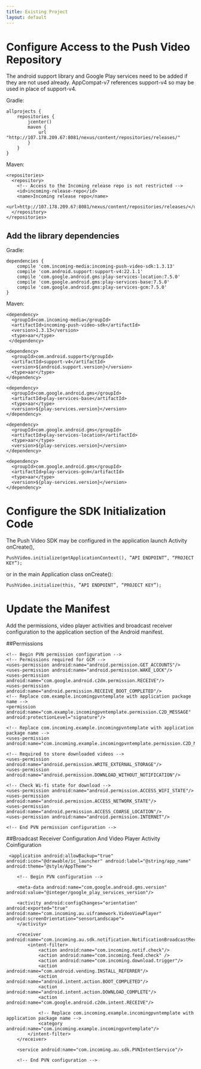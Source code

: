 ```yaml
---
title: Existing Project
layout: default
---
```



# Configure Access to the Push Video Repository

The android support library and Google Play services need to be added if they are not used already. AppCompat-v7 references support-v4 so may be used in place of support-v4.

Gradle:

    allprojects {
        repositories {
            jcenter()
            maven {
                url "http://107.178.209.67:8081/nexus/content/repositories/releases/"
            }
        }
    }

Maven:

    <repositories>
      <repository>
        <!-- Access to the Incoming release repo is not restricted -->
        <id>incoming-release-repo</id>
        <name>Incoming release repo</name>
        <url>http://107.178.209.67:8081/nexus/content/repositories/releases/</url>
      </repository>
    </repositories>

## Add the library dependencies

Gradle:

    dependencies {
        compile 'com.incoming-media:incoming-push-video-sdk:1.3.13'
        compile 'com.android.support:support-v4:22.1.1'
        compile 'com.google.android.gms:play-services-location:7.5.0'
        compile 'com.google.android.gms:play-services-base:7.5.0'
        compile 'com.google.android.gms:play-services-gcm:7.5.0'
    }

Maven:

    <dependency>
      <groupId>com.incoming-media</groupId>
      <artifactId>incoming-push-video-sdk</artifactId>
      <version>1.3.13</version>
      <type>aar</type>
     </dependency>

    <dependency>
      <groupId>com.android.support</groupId>
      <artifactId>support-v4</artifactId>
      <version>${android.support.version}</version>
      <type>aar</type>
    </dependency>

    <dependency>
      <groupId>com.google.android.gms</groupId>
      <artifactId>play-services-base</artifactId>
      <type>aar</type>
      <version>${play-services.version}</version>
    </dependency>

    <dependency>
      <groupId>com.google.android.gms</groupId>
      <artifactId>play-services-location</artifactId>
      <type>aar</type>
      <version>${play-services.version}</version>
    </dependency>

    <dependency>
      <groupId>com.google.android.gms</groupId>
      <artifactId>play-services-gcm</artifactId>
      <type>aar</type>
      <version>${play-services.version}</version>
    </dependency>

# Configure the SDK Initialization Code

The Push Video SDK may be configured in the application launch Activity onCreate(),

    PushVideo.initialize(getApplicationContext(), ”API ENDPOINT”, “PROJECT KEY”);
    
or in the main Application class onCreate():

    PushVideo.initialize(this, ”API ENDPOINT”, “PROJECT KEY”);

# Update the Manifest


Add the permissions, video player activities and broadcast receiver configuration to the application section of the Android manifest.

##Permissions

    <!-- Begin PVN permission configuration -->
    <!-- Permissions required for GCM -->
    <uses-permission android:name="android.permission.GET_ACCOUNTS"/>
    <uses-permission android:name="android.permission.WAKE_LOCK"/>
    <uses-permission android:name="com.google.android.c2dm.permission.RECEIVE"/>
    <uses-permission android:name="android.permission.RECEIVE_BOOT_COMPLETED"/>
    <!-- Replace com.example.incomingpvntemplate with application package name -->
    <permission android:name="com.example.incomingpvntemplate.permission.C2D_MESSAGE" android:protectionLevel="signature"/>

    <!-- Replace com.incoming.example.incomingpvntemplate with application package name -->
    <uses-permission android:name="com.incoming.example.incomingpvntemplate.permission.C2D_MESSAGE"/>

    <!-- Required to store downloaded videos -->
    <uses-permission android:name="android.permission.WRITE_EXTERNAL_STORAGE"/>
    <uses-permission android:name="android.permission.DOWNLOAD_WITHOUT_NOTIFICATION"/>

    <!-- Check Wi-fi state for download -->
    <uses-permission android:name="android.permission.ACCESS_WIFI_STATE"/>
    <uses-permission android:name="android.permission.ACCESS_NETWORK_STATE"/>
    <uses-permission android:name="android.permission.ACCESS_COARSE_LOCATION"/>
    <uses-permission android:name="android.permission.INTERNET"/>
   
    <!-- End PVN permission configuration -->

##Broadcast Receiver Configuration And Video Player Activity Coinfiguration

     <application android:allowBackup="true" android:icon="@drawable/ic_launcher" android:label="@string/app_name" android:theme="@style/AppTheme">

        <!-- Begin PVN configuration -->

        <meta-data android:name="com.google.android.gms.version" android:value="@integer/google_play_services_version"/>

        <activity android:configChanges="orientation" android:exported="true" android:name="com.incoming.au.uiframework.VideoViewPlayer" android:screenOrientation="sensorLandscape">
        </activity>

        <receiver android:name="com.incoming.au.sdk.notification.NotificationBroadcastReceiver">
            <intent-filter>
                <action android:name="com.incoming.notif.check"/>
                <action android:name="com.incoming.feed.check" />
                <action android:name="com.incoming.download.trigger"/>
                <action android:name="com.android.vending.INSTALL_REFERRER"/>
                <action android:name="android.intent.action.BOOT_COMPLETED"/>
                <action android:name="android.intent.action.DOWNLOAD_COMPLETE"/>
                <action android:name="com.google.android.c2dm.intent.RECEIVE"/>

                <!-- Replace com.incoming.example.incomingpvntemplate with application package name -->
                <category android:name="com.incoming.example.incomingpvntemplate"/>
            </intent-filter>
        </receiver>

        <service android:name="com.incoming.au.sdk.PVNIntentService"/>

        <!-- End PVN configuration -->



